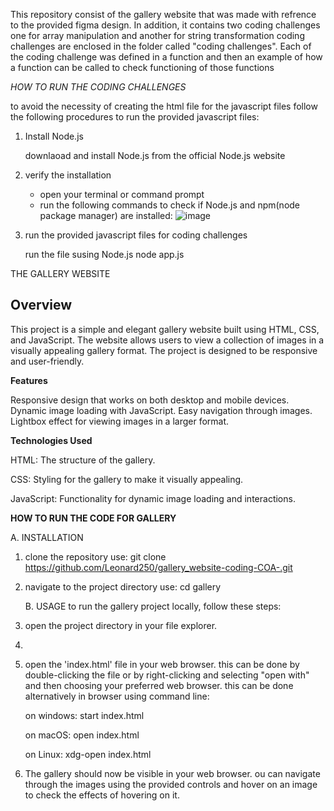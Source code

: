 This repository consist of the gallery website that was made with refrence to the provided figma design. 
In addition, it contains two coding challenges one for array manipulation and another for string transformation
coding challenges are enclosed in the folder called "coding challenges".
Each of the coding challenge was defined in a function and then an example of how a function can be called to check functioning of those functions

*HOW TO RUN THE CODING CHALLENGES*

to avoid the necessity of creating the html file for the javascript files follow the following procedures to run the provided javascript files:

1. Install Node.js
   
   downlaoad and install Node.js from the official Node.js website
   
3. verify the installation
   
   - open your terminal or command prompt
   - run the following commands to check if Node.js and npm(node package manager) are installed:
     ![image](https://github.com/Leonard250/gallery_website-coding-challenge-COA-/assets/141337656/fc675ff7-0ab6-4851-b3e8-6398edba182a)

5. run the provided javascript files for coding challenges
   
   run the file susing Node.js
   node app.js

THE GALLERY WEBSITE

   ## Overview
   
This project is a simple and elegant gallery website built using HTML, CSS, and JavaScript. The website allows users to view a collection of images in a visually appealing gallery format. 
The project is designed to be responsive and user-friendly.

**Features**

Responsive design that works on both desktop and mobile devices.
Dynamic image loading with JavaScript.
Easy navigation through images.
Lightbox effect for viewing images in a larger format.

**Technologies Used**

HTML: The structure of the gallery.

CSS: Styling for the gallery to make it visually appealing.

JavaScript: Functionality for dynamic image loading and interactions.

   **HOW TO RUN THE CODE FOR GALLERY**

   A. INSTALLATION
   
1. clone the repository
   use:  git clone https://github.com/Leonard250/gallery_website-coding-COA-.git
   
3. navigate to the project directory
   use: cd gallery

   B. USAGE
to run the gallery project locally, follow these steps:

1. open the project directory in your file explorer.
2. 
3. open the 'index.html' file in your web browser. this can be done by double-clicking the file or by right-clicking and selecting "open with" and then choosing your preferred web browser. 
   this can be done alternatively in browser using command line:
   
   on windows: start index.html
   
   on macOS: open index.html
   
   on Linux: xdg-open index.html
   

5. The gallery should now be visible in your web browser. ou can navigate through the images using the provided controls and hover on an image to check the effects of hovering on it.
   
   



   


  

  
